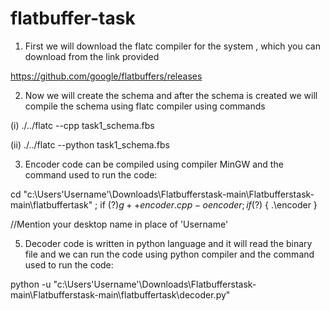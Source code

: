 # flatbuffer-task
1. First we will download the flatc compiler for the system , which you can download from the link provided

https://github.com/google/flatbuffers/releases

2. Now we will create the schema and after the schema is created we will compile the schema using flatc compiler using commands

(i) ./../flatc --cpp task1_schema.fbs

(ii) ./../flatc --python task1_schema.fbs



3. Encoder code can be compiled using compiler MinGW and the command used to run the code:

cd "c:\Users\'Username'\Downloads\Flatbufferstask-main\Flatbufferstask-main\flatbuffertask\" ; if ($?) { g++ encoder.cpp -o encoder } ; if ($?) { .\encoder }

//Mention your desktop name in place of 'Username'

5. Decoder code is written in python language and it will read the binary file and we can run the code using python compiler and the command used to run the code:

python -u "c:\Users\'Username'\Downloads\Flatbufferstask-main\Flatbufferstask-main\flatbuffertask\decoder.py"

